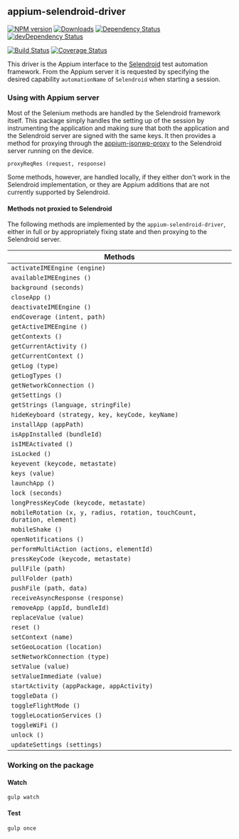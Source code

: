 ## appium-selendroid-driver

[![NPM version](http://img.shields.io/npm/v/appium-selendroid-driver.svg)](https://npmjs.org/package/appium-selendroid-driver)
[![Downloads](http://img.shields.io/npm/dm/appium-selendroid-driver.svg)](https://npmjs.org/package/appium-selendroid-driver)
[![Dependency Status](https://david-dm.org/appium/appium-selendroid-driver/master.svg)](https://david-dm.org/appium/appium-selendroid-driver/master)
[![devDependency Status](https://david-dm.org/appium/appium-selendroid-driver/master/dev-status.svg)](https://david-dm.org/appium/appium-selendroid-driver/master#info=devDependencies)

[![Build Status](https://api.travis-ci.org/appium/appium-selendroid-driver.png?branch=master)](https://travis-ci.org/appium/appium-selendroid-driver)
[![Coverage Status](https://coveralls.io/repos/appium/appium-selendroid-driver/badge.svg?branch=master)](https://coveralls.io/r/appium/appium-selendroid-driver?branch=master)

This driver is the Appium interface to the [Selendroid](http://selendroid.io/) test automation framework. From the Appium server it is requested by specifying the desired capability `automationName` of `Selendroid` when starting a session.


### Using with Appium server

Most of the Selenium methods are handled by the Selendroid framework itself. This package simply handles the setting up of the session by instrumenting the application and making sure that both the application and the Selendroid server are signed with the same keys. It then provides a method for proxying through the [appium-jsonwp-proxy](https://github.com/appium/jsonwp-proxy) to the Selendroid server running on the device.

`proxyReqRes (request, response)`

Some methods, however, are handled locally, if they either don't work in the Selendroid implementation, or they are Appium additions that are not currently supported by Selendroid.

#### Methods not proxied to Selendroid

The following methods are implemented by the `appium-selendroid-driver`, either in full or by appropriately fixing state and then proxying to the Selendroid server.

| Methods                                                                   |
|---------------------------------------------------------------------------|
| `activateIMEEngine (engine)`                                              |
| `availableIMEEngines ()`                                                  |
| `background (seconds)`                                                    |
| `closeApp ()`                                                             |
| `deactivateIMEEngine ()`                                                  |
| `endCoverage (intent, path)`                                              |
| `getActiveIMEEngine ()`                                                   |
| `getContexts ()`                                                          |
| `getCurrentActivity ()`                                                   |
| `getCurrentContext ()`                                                    |
| `getLog (type)`                                                           |
| `getLogTypes ()`                                                          |
| `getNetworkConnection ()`                                                 |
| `getSettings ()`                                                          |
| `getStrings (language, stringFile)`                                       |
| `hideKeyboard (strategy, key, keyCode, keyName)`                          |
| `installApp (appPath)`                                                    |
| `isAppInstalled (bundleId)`                                               |
| `isIMEActivated ()`                                                       |
| `isLocked ()`                                                             |
| `keyevent (keycode, metastate)`                                           |
| `keys (value)`                                                            |
| `launchApp ()`                                                            |
| `lock (seconds)`                                                          |
| `longPressKeyCode (keycode, metastate)`                                   |
| `mobileRotation (x, y, radius, rotation, touchCount, duration, element)`  |
| `mobileShake ()`                                                          |
| `openNotifications ()`                                                    |
| `performMultiAction (actions, elementId)`                                 |
| `pressKeyCode (keycode, metastate)`                                       |
| `pullFile (path)`                                                         |
| `pullFolder (path)`                                                       |
| `pushFile (path, data)`                                                   |
| `receiveAsyncResponse (response)`                                         |
| `removeApp (appId, bundleId)`                                             |
| `replaceValue (value)`                                                    |
| `reset ()`                                                                |
| `setContext (name)`                                                       |
| `setGeoLocation (location)`                                               |
| `setNetworkConnection (type)`                                             |
| `setValue (value)`                                                        |
| `setValueImmediate (value)`                                               |
| `startActivity (appPackage, appActivity)`                                 |
| `toggleData ()`                                                           |
| `toggleFlightMode ()`                                                     |
| `toggleLocationServices ()`                                               |
| `toggleWiFi ()`                                                           |
| `unlock ()`                                                               |
| `updateSettings (settings)`                                               |


### Working on the package

#### Watch

```
gulp watch
```

#### Test

```
gulp once
```
